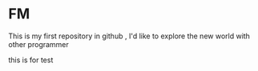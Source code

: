 # FM
This is my first repository in github , I'd like to explore the new world with other programmer

this is for test

